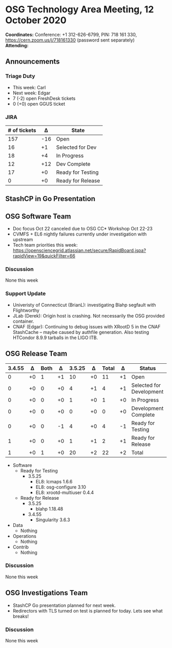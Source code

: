 # OSG Technology Area Meeting, 12 October 2020

**Coordinates:** Conference: +1 312-626-6799, PIN: 718 161 330, <https://cern.zoom.us/j/718161330> (password sent separately)  
**Attending:**   


## Announcements


### Triage Duty

-   This week: Carl
-   Next week: Edgar
-   7 (-2) open FreshDesk tickets
-   0 (+0) open GGUS ticket


### JIRA

| # of tickets | &Delta; | State             |
|------------ |------- |----------------- |
| 157          | -16     | Open              |
| 16           | +1      | Selected for Dev  |
| 18           | +4      | In Progress       |
| 12           | +12     | Dev Complete      |
| 17           | +0      | Ready for Testing |
| 0            | +0      | Ready for Release |


## StashCP in Go Presentation


## OSG Software Team

-   Doc focus Oct 22 canceled due to OSG CC\* Workshop Oct 22-23
-   CVMFS + EL6 nightly failures currently under investigation with upstream
-   Tech team priorities this week: <https://opensciencegrid.atlassian.net/secure/RapidBoard.jspa?rapidView=19&quickFilter=66>


### Discussion

None this week  


### Support Update

-   Univeristy of Connecticut (BrianL): investigating Blahp segfault with Flightworthy
-   JLab (Derek): Origin host is crashing.  Not necessarily the OSG provided container.
-   CNAF (Edgar): Continuing to debug issues with XRootD 5 in the CNAF StashCache &#x2013; maybe caused by authfile generation. Also testing HTCondor 8.9.9 tarballs in the LIGO ITB.


## OSG Release Team

| 3.4.55 | &Delta; | Both | &Delta; | 3.5.25 | &Delta; | Total | &Delta; | Status                   |
| ------ | ------- | ---- | ------- | ------ | ------- | ----- | ------- | ------------------------ |
| 0      | +0      | 1    | +1      | 10     | +0      | 11    | +1      | Open                     |
| 0      | +0      | 0    | +0      | 4      | +1      | 4     | +1      | Selected for Development |
| 0      | +0      | 0    | +0      | 1      | +0      | 1     | +0      | In Progress              |
| 0      | +0      | 0    | +0      | 0      | +0      | 0     | +0      | Development Complete     |
| 0      | +0      | 0    | -1      | 4      | +0      | 4     | -1      | Ready for Testing        |
| 1      | +0      | 0    | +0      | 1      | +1      | 2     | +1      | Ready for Release        |
| 1      | +0      | 1    | +0      | 20     | +2      | 22    | +2      | Total                    |

-   Software  
    -   Ready for Testing  
        -   3.5.25  
            -   EL8: lcmaps 1.6.6
            -   EL8: osg-configure 3.10
            -   EL8: xrootd-multiuser 0.4.4
    -   Ready for Release  
        -   3.5.25  
            -   blahp 1.18.48
        -   3.4.55  
            -   Singularity 3.6.3
-   Data  
    -   Nothing
-   Operations  
    -   Nothing
-   Contrib  
    -   Nothing


### Discussion

None this week  


## OSG Investigations Team

-   StashCP Go presentation planned for next week.
-   Redirectors with TLS turned on test is planned for today.  Lets see what breaks!


### Discussion

None this week
